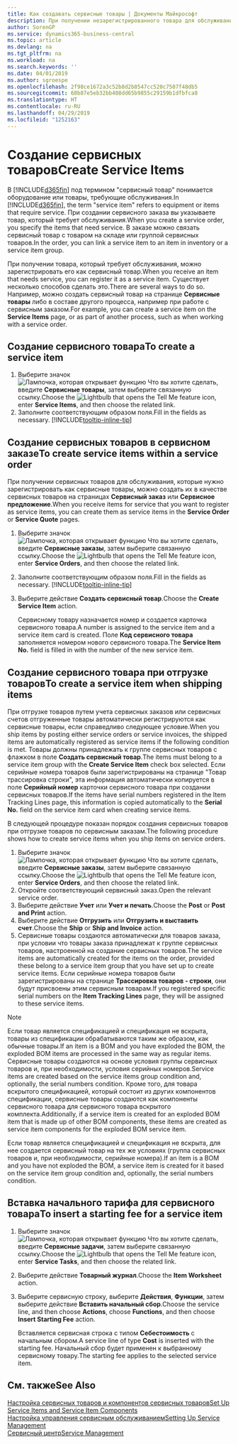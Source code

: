 ```yaml
---
title: Как создавать сервисные товары | Документы Майкрософт
description: При получении незарегистрированного товара для обслуживания можно зарегистрировать его как сервисный товар.
author: SorenGP
ms.service: dynamics365-business-central
ms.topic: article
ms.devlang: na
ms.tgt_pltfrm: na
ms.workload: na
ms.search.keywords: ''
ms.date: 04/01/2019
ms.author: sgroespe
ms.openlocfilehash: 2f98ce1672a3c52b8d2b8547cc520c7507f48db5
ms.sourcegitcommit: 60b87e5eb32bb408dd65b9855c29159b1dfbfca8
ms.translationtype: HT
ms.contentlocale: ru-RU
ms.lasthandoff: 04/29/2019
ms.locfileid: "1252163"
---
```

# <a name="create-service-items"></a><span data-ttu-id="5ae0b-103">Создание сервисных товаров</span><span class="sxs-lookup"><span data-stu-id="5ae0b-103">Create Service Items</span></span>
<span data-ttu-id="5ae0b-104">В [!INCLUDE[d365fin](includes/d365fin_md.md)] под термином "сервисный товар" понимается оборудование или товары, требующие обслуживания.</span><span class="sxs-lookup"><span data-stu-id="5ae0b-104">In [!INCLUDE[d365fin](includes/d365fin_md.md)], the term "service item" refers to equipment or items that require service.</span></span> <span data-ttu-id="5ae0b-105">При создании сервисного заказа вы указываете товар, который требует обслуживания.</span><span class="sxs-lookup"><span data-stu-id="5ae0b-105">When you create a service order, you specify the items that need service.</span></span> <span data-ttu-id="5ae0b-106">В заказе можно связать сервисный товар с товаром на складе или группой сервисных товаров.</span><span class="sxs-lookup"><span data-stu-id="5ae0b-106">In the order, you can link a service item to an item in inventory or a service item group.</span></span>    

<span data-ttu-id="5ae0b-107">При получении товара, который требует обслуживания, можно зарегистрировать его как сервисный товар.</span><span class="sxs-lookup"><span data-stu-id="5ae0b-107">When you receive an item that needs service, you can register it as a service item.</span></span> <span data-ttu-id="5ae0b-108">Существует несколько способов сделать это.</span><span class="sxs-lookup"><span data-stu-id="5ae0b-108">There are several ways to do so.</span></span> <span data-ttu-id="5ae0b-109">Например, можно создать сервисный товар на странице **Сервисные товары** либо в составе другого процесса, например при работе с сервисным заказом.</span><span class="sxs-lookup"><span data-stu-id="5ae0b-109">For example, you can create a service item on the **Service Items** page, or as part of another process, such as when working with a service order.</span></span>   

## <a name="to-create-a-service-item"></a><span data-ttu-id="5ae0b-110">Создание сервисного товара</span><span class="sxs-lookup"><span data-stu-id="5ae0b-110">To create a service item</span></span>  
1. <span data-ttu-id="5ae0b-111">Выберите значок ![Лампочка, которая открывает функцию Что вы хотите сделать](media/ui-search/search_small.png "Что вы хотите сделать"), введите **Сервисные товары**, затем выберите связанную ссылку.</span><span class="sxs-lookup"><span data-stu-id="5ae0b-111">Choose the ![Lightbulb that opens the Tell Me feature](media/ui-search/search_small.png "Tell me what you want to do") icon, enter **Service Items**, and then choose the related link.</span></span>
2. <span data-ttu-id="5ae0b-112">Заполните соответствующим образом поля.</span><span class="sxs-lookup"><span data-stu-id="5ae0b-112">Fill in the fields as necessary.</span></span> [!INCLUDE[tooltip-inline-tip](includes/tooltip-inline-tip_md.md)]  

## <a name="to-create-service-items-within-a-service-order"></a><span data-ttu-id="5ae0b-113">Создание сервисных товаров в сервисном заказе</span><span class="sxs-lookup"><span data-stu-id="5ae0b-113">To create service items within a service order</span></span>  
<span data-ttu-id="5ae0b-114">При получении сервисных товаров для обслуживания, которые нужно зарегистрировать как сервисные товары, можно создать их в качестве сервисных товаров на страницах **Сервисный заказ** или **Сервисное предложение**.</span><span class="sxs-lookup"><span data-stu-id="5ae0b-114">When you receive items for service that you want to register as service items, you can create them as service items in the **Service Order** or **Service Quote** pages.</span></span>  

1. <span data-ttu-id="5ae0b-115">Выберите значок ![Лампочка, которая открывает функцию Что вы хотите сделать](media/ui-search/search_small.png "Что вы хотите сделать"), введите **Сервисные заказы**, затем выберите связанную ссылку.</span><span class="sxs-lookup"><span data-stu-id="5ae0b-115">Choose the ![Lightbulb that opens the Tell Me feature](media/ui-search/search_small.png "Tell me what you want to do") icon, enter **Service Orders**, and then choose the related link.</span></span>  
2. <span data-ttu-id="5ae0b-116">Заполните соответствующим образом поля.</span><span class="sxs-lookup"><span data-stu-id="5ae0b-116">Fill in the fields as necessary.</span></span> [!INCLUDE[tooltip-inline-tip](includes/tooltip-inline-tip_md.md)]  
3. <span data-ttu-id="5ae0b-117">Выберите действие **Создать сервисный товар**.</span><span class="sxs-lookup"><span data-stu-id="5ae0b-117">Choose the **Create Service Item** action.</span></span>  

    <span data-ttu-id="5ae0b-118">Сервисному товару назначается номер и создается карточка сервисного товара.</span><span class="sxs-lookup"><span data-stu-id="5ae0b-118">A number is assigned to the service item and a service item card is created.</span></span> <span data-ttu-id="5ae0b-119">Поле **Код сервисного товара** заполняется номером нового сервисного товара.</span><span class="sxs-lookup"><span data-stu-id="5ae0b-119">The **Service Item No.** field is filled in with the number of the new service item.</span></span>

## <a name="to-create-a-service-item-when-shipping-items"></a><span data-ttu-id="5ae0b-120">Создание сервисного товара при отгрузке товаров</span><span class="sxs-lookup"><span data-stu-id="5ae0b-120">To create a service item when shipping items</span></span>  
<span data-ttu-id="5ae0b-121">При отгрузке товаров путем учета сервисных заказов или сервисных счетов отгруженные товары автоматически регистрируются как сервисные товары, если справедливо следующее условие.</span><span class="sxs-lookup"><span data-stu-id="5ae0b-121">When you ship items by posting either service orders or service invoices, the shipped items are automatically registered as service items if the following condition is met.</span></span> <span data-ttu-id="5ae0b-122">Товары должны принадлежать к группе сервисных товаров с флажком в поле **Создать сервисный товар**.</span><span class="sxs-lookup"><span data-stu-id="5ae0b-122">The items must belong to a service item group with the **Create Service Item** check box selected.</span></span> <span data-ttu-id="5ae0b-123">Если серийные номера товаров были зарегистрированы на странице "Товар трассировка строки", эта информация автоматически копируется в поле **Серийный номер** карточки сервисного товара при создании сервисных товаров.</span><span class="sxs-lookup"><span data-stu-id="5ae0b-123">If the items have serial numbers registered in the Item Tracking Lines page, this information is copied automatically to the **Serial No.** field on the service item card when creating service items.</span></span>  

<span data-ttu-id="5ae0b-124">В следующей процедуре показан порядок создания сервисных товаров при отгрузке товаров по сервисным заказам.</span><span class="sxs-lookup"><span data-stu-id="5ae0b-124">The following procedure shows how to create service items when you ship items on service orders.</span></span>  

1. <span data-ttu-id="5ae0b-125">Выберите значок ![Лампочка, которая открывает функцию Что вы хотите сделать](media/ui-search/search_small.png "Что вы хотите сделать"), введите **Сервисные заказы**, затем выберите связанную ссылку.</span><span class="sxs-lookup"><span data-stu-id="5ae0b-125">Choose the ![Lightbulb that opens the Tell Me feature](media/ui-search/search_small.png "Tell me what you want to do") icon, enter **Service Orders**, and then choose the related link.</span></span>  
2. <span data-ttu-id="5ae0b-126">Откройте соответствующий сервисный заказ.</span><span class="sxs-lookup"><span data-stu-id="5ae0b-126">Open the relevant service order.</span></span>  
3. <span data-ttu-id="5ae0b-127">Выберите действие **Учет** или **Учет и печать**.</span><span class="sxs-lookup"><span data-stu-id="5ae0b-127">Choose the **Post** or **Post and Print** action.</span></span>  
4. <span data-ttu-id="5ae0b-128">Выберите действие **Отгрузить** или **Отгрузить и выставить счет**.</span><span class="sxs-lookup"><span data-stu-id="5ae0b-128">Choose the **Ship** or **Ship and Invoice** action.</span></span>  
5. <span data-ttu-id="5ae0b-129">Сервисные товары создаются автоматически для товаров заказа, при условии что товары заказа принадлежат к группе сервисных товаров, настроенной на создание сервисных товаров.</span><span class="sxs-lookup"><span data-stu-id="5ae0b-129">The service items are automatically created for the items on the order, provided these belong to a service item group that you have set up to create service items.</span></span> <span data-ttu-id="5ae0b-130">Если серийные номера товаров были зарегистрированы на странице **Трассировка товаров - строки**, они будут присвоены этим сервисным товарам.</span><span class="sxs-lookup"><span data-stu-id="5ae0b-130">If you registered specific serial numbers on the **Item Tracking Lines** page, they will be assigned to these service items.</span></span>  

> [!NOTE]  
>  <span data-ttu-id="5ae0b-131">Если товар является спецификацией и спецификация не вскрыта, товары из спецификации обрабатываются таким же образом, как обычные товары.</span><span class="sxs-lookup"><span data-stu-id="5ae0b-131">If an item is a BOM and you have exploded the BOM, the exploded BOM items are processed in the same way as regular items.</span></span> <span data-ttu-id="5ae0b-132">Сервисные товары создаются на основе условия группы сервисных товаров и, при необходимости, условия серийных номеров.</span><span class="sxs-lookup"><span data-stu-id="5ae0b-132">Service items are created based on the service items group condition and, optionally, the serial numbers condition.</span></span> <span data-ttu-id="5ae0b-133">Кроме того, для товара вскрытого спецификацией, который состоит из других компонентов спецификации, сервисные товары создаются как компоненты сервисного товара для сервисного товара вскрытого комплекта.</span><span class="sxs-lookup"><span data-stu-id="5ae0b-133">Additionally, if a service item is created for an exploded BOM item that is made up of other BOM components, these items are created as service item components for the exploded BOM service item.</span></span>  
>   
>  <span data-ttu-id="5ae0b-134">Если товар является спецификацией и спецификация не вскрыта, для нее создается сервисный товар на тех же условиях (группа сервисных товаров и, при необходимости, серийные номера).</span><span class="sxs-lookup"><span data-stu-id="5ae0b-134">If an item is a BOM and you have not exploded the BOM, a service item is created for it based on the service item group condition and, optionally, the serial numbers condition.</span></span>  

## <a name="to-insert-a-starting-fee-for-a-service-item"></a><span data-ttu-id="5ae0b-135">Вставка начального тарифа для сервисного товара</span><span class="sxs-lookup"><span data-stu-id="5ae0b-135">To insert a starting fee for a service item</span></span>
1. <span data-ttu-id="5ae0b-136">Выберите значок ![Лампочка, которая открывает функцию Что вы хотите сделать](media/ui-search/search_small.png "Что вы хотите сделать"), введите **Сервисные задачи**, затем выберите связанную ссылку.</span><span class="sxs-lookup"><span data-stu-id="5ae0b-136">Choose the ![Lightbulb that opens the Tell Me feature](media/ui-search/search_small.png "Tell me what you want to do") icon, enter **Service Tasks**, and then choose the related link.</span></span>
2. <span data-ttu-id="5ae0b-137">Выберите действие **Товарный журнал**.</span><span class="sxs-lookup"><span data-stu-id="5ae0b-137">Choose the **Item Worksheet** action.</span></span>
3. <span data-ttu-id="5ae0b-138">Выберите сервисную строку, выберите **Действия**, **Функции**, затем выберите действие **Вставить начальный сбор**.</span><span class="sxs-lookup"><span data-stu-id="5ae0b-138">Choose the service line, and then choose **Actions**, choose **Functions**, and then choose **Insert Starting Fee** action.</span></span>  

    <span data-ttu-id="5ae0b-139">Вставляется сервисная строка с типом **Себестоимость** с начальным сбором.</span><span class="sxs-lookup"><span data-stu-id="5ae0b-139">A service line of type **Cost** is inserted with the starting fee.</span></span> <span data-ttu-id="5ae0b-140">Начальный сбор будет применен к выбранному сервисному товару.</span><span class="sxs-lookup"><span data-stu-id="5ae0b-140">The starting fee applies to the selected service item.</span></span>

## <a name="see-also"></a><span data-ttu-id="5ae0b-141">См. также</span><span class="sxs-lookup"><span data-stu-id="5ae0b-141">See Also</span></span>  
[<span data-ttu-id="5ae0b-142">Настройка сервисных товаров и компонентов сервисных товаров</span><span class="sxs-lookup"><span data-stu-id="5ae0b-142">Set Up Service Items and Service Item Components</span></span>](service-how-setup-service-items.md)  
[<span data-ttu-id="5ae0b-143">Настройка управления сервисным обслуживанием</span><span class="sxs-lookup"><span data-stu-id="5ae0b-143">Setting Up Service Management</span></span>](service-setup-service.md)  
[<span data-ttu-id="5ae0b-144">Сервисный центр</span><span class="sxs-lookup"><span data-stu-id="5ae0b-144">Service Management</span></span>](service-service.md)  
